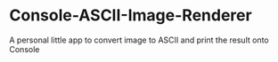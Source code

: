 # Console-ASCII-Image-Renderer
A personal little app to convert image to ASCII and print the result onto Console
